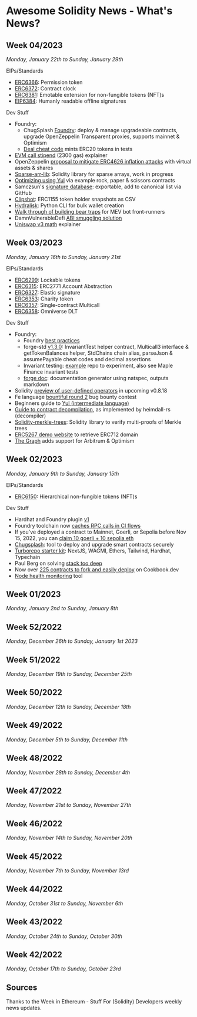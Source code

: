 # Awesome Solidity News - What's News?


<!--
https://weekinethereumnews.com/week-in-ethereum-news-january-28-2023/
-->

## Week 04/2023
_Monday, January 22th to Sunday, January 29th_

EIPs/Standards
- [ERC6366](https://github.com/ethereum/EIPs/pull/6366/files): Permission token
- [ERC6372](https://eips.ethereum.org/EIPS/eip-6372): Contract clock
- [ERC6381](https://github.com/ethereum/EIPs/pull/6381/files): Emotable extension for non-fungible tokens (NFT)s
- [EIP6384](https://github.com/ethereum/EIPs/pull/6384/files): Humanly readable offline signatures


Dev Stuff

- Foundry:
  - ChugSplash [Foundry](https://github.com/chugsplash/chugsplash-foundry#readme): deploy & manage upgradeable contracts, upgrade OpenZeppelin Transparent proxies, supports mainnet & Optimism
  - [Deal cheat code](https://twitter.com/paulrberg/status/1619059764180434944) mints ERC20 tokens in tests
- [EVM call stipend](https://twitter.com/wadealexc/status/1619030019803848704) (2300 gas) explainer
- OpenZeppelin [proposal to mitigate ERC4626 inflation attacks](https://ethereum-magicians.org/t/address-eip-4626-inflation-attacks-with-virtual-shares-and-assets/12677) with virtual assets & shares
- [Sparse-arr-lib](https://github.com/clabby/sparse-arr-lib#readme): Solidity library for sparse arrays, work in progress
- [Optimizing using Yul](https://medium.com/@MarqyMarq/using-yul-to-optimize-gas-costs-b4feccdb5172) via example rock, paper & scissors contracts
- Samczsun's [signature database](https://twitter.com/samczsun/status/1618161664624594945): exportable, add to canonical list via GitHub
- [Clipshot](https://clipshot.xyz/): ERC1155 token holder snapshots as CSV
- [Hydralisk](https://github.com/paulpierre/hydralisk#readme): Python CLI for bulk wallet creation
- [Walk through of building bear traps](https://paulbrower.codes/posts/bear-traps-in-the-dark-forest/) for MEV bot front-runners
- DamnVulnerableDefi [ABI smuggling solution](https://medium.com/@mattaereal/damnvulnerabledefi-abi-smuggling-challenge-walkthrough-plus-infographic-7098855d49a)
- [Uniswap v3 math](https://uniswap.org/blog/uniswap-v3-math-primer) explainer



<!--
https://weekinethereumnews.com/week-in-ethereum-news-january-21-2023/
-->

## Week 03/2023
_Monday, January 16th to Sunday, January 21st_

EIPs/Standards

- [ERC6299](https://github.com/ethereum/EIPs/pull/6299/files): Lockable tokens
- [ERC6315](https://github.com/ethereum/EIPs/pull/6315/files): ERC2771 Account Abstraction
- [ERC6327](https://github.com/ethereum/EIPs/pull/6327/files): Elastic signature
- [ERC6353](https://github.com/ethereum/EIPs/pull/6353/files): Charity token
- [ERC6357](https://github.com/ethereum/EIPs/pull/6357/files): Single-contract Multicall
- [ERC6358](https://github.com/ethereum/EIPs/pull/6358/files): Omniverse DLT

Dev Stuff

- Foundry:
  - Foundry [best practices](https://twitter.com/msolomon44/status/1616072891820539904)
  - forge-std [v1.3.0](https://github.com/foundry-rs/forge-std/releases/tag/v1.3.0): InvariantTest helper contract, Multicall3 interface & getTokenBalances helper, StdChains chain alias, parseJson & assumePayable cheat codes and decimal assertions
  - Invariant testing: [example](https://github.com/lucas-manuel/invariant-example/#readme) repo to experiment, also see Maple Finance invariant tests
  - [forge doc](https://twitter.com/r_krasiuk/status/1615444642195202055): documentation generator using natspec, outputs markdown
- Solidity [preview of user-defined operators](https://forum.soliditylang.org/t/feature-preview-user-defined-operators/1435) in upcoming v0.8.18
- Fe language [bountiful round 2](https://blog.fe-lang.org/posts/bountiful-round-2/) bug bounty contest
- Beginners guide to [Yul (intermediate language)](https://medium.com/@markjonathas/beginners-guide-to-yul-12a0a18095ef)
- [Guide to contract decompilation](https://jbecker.dev/research/diving-into-decompilation/), as implemented by heimdall-rs (decompiler)
- [Solidity-merkle-trees](https://github.com/polytope-labs/solidity-merkle-trees#readme): Solidity library to verify multi-proofs of Merkle trees
- [ERC5267 demo website](https://eip5267.vercel.app/) to retrieve ERC712 domain
- [The Graph](https://twitter.com/graphprotocol/status/1615772852745027594) adds support for Arbitrum & Optimism


<!--
https://weekinethereumnews.com/week-in-ethereum-news-january-14-2023.html/
-->


## Week 02/2023
_Monday, January 9th to Sunday, January 15th_

EIPs/Standards

- [ERC6150](https://github.com/keeganlee/EIPs/blob/80571ca99550c576c807a5ba50ccf25e27f9f21e/EIPS/eip-6150.md): Hierarchical non-fungible tokens (NFT)s

Dev Stuff

- Hardhat and Foundry plugin [v1](https://github.com/NomicFoundation/hardhat/releases/tag/%40nomicfoundation/hardhat-foundry%401.0.0)
- Foundry toolchain now [caches RPC calls in CI flows](https://github.com/foundry-rs/foundry-toolchain)
- If you've deployed a contract to Mainnet, Goerli, or Sepolia before Nov 15, 2022, you can [claim 10 goerli + 10 sepolia eth](https://grabteeth.xyz/)
- [Chugsplash](https://twitter.com/ChugSplash_io/status/1611598563301007360): tool to deploy and upgrade smart contracts securely
- [Turborepo starter kit](https://github.com/alexallah/ethereum-healthmon): NextJS, WAGMI, Ethers, Tailwind, Hardhat, Typechain
- Paul Berg on solving [stack too deep](https://twitter.com/PaulRBerg/status/1612043506545033218)
- Now over [225 contracts to fork and easily deploy](https://www.cookbook.dev/) on Cookbook.dev
- [Node health monitoring](https://github.com/alexallah/ethereum-healthmon) tool




## Week 01/2023
_Monday, January 2nd to Sunday, January 8th_


## Week 52/2022
_Monday, December 26th to Sunday, January 1st 2023_


## Week 51/2022
_Monday, December 19th to Sunday, December 25th_


## Week 50/2022
_Monday, December 12th to Sunday, December 18th_


## Week 49/2022
_Monday, December 5th to Sunday, December 11th_


## Week 48/2022
_Monday, November 28th to Sunday, December 4th_


## Week 47/2022
_Monday, November 21st to Sunday, November 27th_


## Week 46/2022
_Monday, November 14th to Sunday, November 20th_


## Week 45/2022
_Monday, November 7th to Sunday, November 13rd_


## Week 44/2022
_Monday, October 31st to Sunday, November 6th_


## Week 43/2022
_Monday, October 24th to Sunday, October 30th_



## Week 42/2022
_Monday, October 17th to Sunday, October 23rd_









## Sources

Thanks to the Week in Ethereum - Stuff For (Solidity) Developers
weekly news updates.



